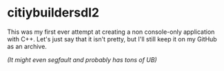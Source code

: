 # citiybuildersdl2
This was my first ever attempt at creating a non console-only application with C++.
Let's just say that it isn't pretty, but I'll still keep it on my GitHub as an archive.

*(It might even segfault and probably has tons of UB)*
